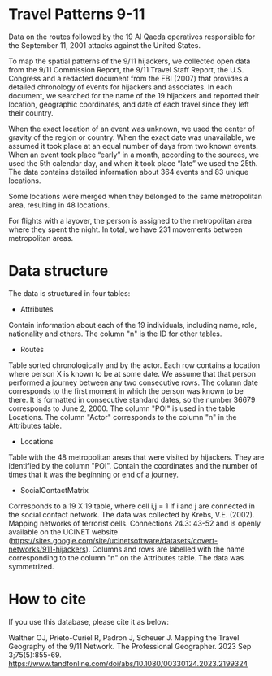 # Travel Patterns 9-11
Data on the routes followed by the 19 Al Qaeda operatives responsible for the September 11, 2001 attacks against the United States.


To map the spatial patterns of the 9/11 hijackers, we collected open data from the 9/11 Commission Report, the 9/11 Travel Staff Report, the U.S. Congress and a redacted document from the FBI (2007) that provides a detailed chronology of events for hijackers and associates. In each document, we searched for the name of the 19 hijackers and reported their location, geographic coordinates, and date of each travel since they left their country.

When the exact location of an event was unknown, we used the center of gravity of the region or country. When the exact date was unavailable, we assumed it took place at an equal number of days from two known events. When an event took place “early” in a month, according to the sources, we used the 5th calendar day, and when it took place “late” we used the 25th. The data contains detailed information about 364 events and 83 unique locations.

Some locations were merged when they belonged to the same metropolitan area, resulting in 48 locations.

For flights with a layover, the person is assigned to the metropolitan area where they spent the night. In total, we have 231 movements between metropolitan areas.

# Data structure
The data is structured in four tables:
- Attributes
 
Contain information about each of the 19 individuals, including name, role, nationality and others. The column "n" is the ID for other tables.


- Routes

Table sorted chronologically and by the actor. Each row contains a location where person X is known to be at some date. We assume that that person performed a journey between any two consecutive rows. The column date corresponds to the first moment in which the person was known to be there. It is formatted in consecutive standard dates, so the number 36679 corresponds to June 2, 2000. The column "POI" is used in the table Locations. The column "Actor" corresponds to the column "n" in the Attributes table.


- Locations

Table with the 48 metropolitan areas that were visited by hijackers. They are identified by the column "POI". Contain the coordinates and the number of times that it was the beginning or end of a journey.


- SocialContactMatrix

Corresponds to a 19 X 19 table, where cell i,j = 1 if i and j are connected in the social contact network. The data was collected by Krebs, V.E. (2002). Mapping networks of terrorist cells. Connections 24.3: 43-52 and is openly available on the UCINET website (https://sites.google.com/site/ucinetsoftware/datasets/covert-networks/911-hijackers). Columns and rows are labelled with the name corresponding to the column "n" on the Attributes table. The data was symmetrized.


# How to cite
If you use this database, please cite it as below: 

Walther OJ, Prieto-Curiel R, Padron J, Scheuer J. Mapping the Travel Geography of the 9/11 Network. The Professional Geographer. 2023 Sep 3;75(5):855-69. https://www.tandfonline.com/doi/abs/10.1080/00330124.2023.2199324
